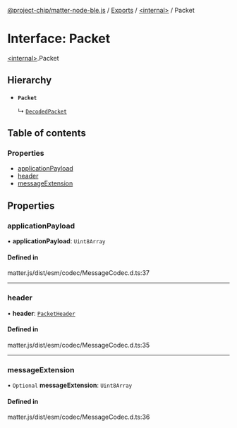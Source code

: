 [@project-chip/matter-node-ble.js](../README.md) / [Exports](../modules.md) / [\<internal\>](../modules/internal_.md) / Packet

# Interface: Packet

[\<internal\>](../modules/internal_.md).Packet

## Hierarchy

- **`Packet`**

  ↳ [`DecodedPacket`](internal_.DecodedPacket.md)

## Table of contents

### Properties

- [applicationPayload](internal_.Packet.md#applicationpayload)
- [header](internal_.Packet.md#header)
- [messageExtension](internal_.Packet.md#messageextension)

## Properties

### applicationPayload

• **applicationPayload**: `Uint8Array`

#### Defined in

matter.js/dist/esm/codec/MessageCodec.d.ts:37

___

### header

• **header**: [`PacketHeader`](internal_.PacketHeader.md)

#### Defined in

matter.js/dist/esm/codec/MessageCodec.d.ts:35

___

### messageExtension

• `Optional` **messageExtension**: `Uint8Array`

#### Defined in

matter.js/dist/esm/codec/MessageCodec.d.ts:36
